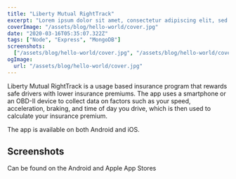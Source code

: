 ```yaml
---
title: "Liberty Mutual RightTrack"
excerpt: "Lorem ipsum dolor sit amet, consectetur adipiscing elit, sed do eiusmod tempor incididunt ut labore et dolore magna aliqua. Praesent elementum facilisis leo vel fringilla est ullamcorper eget. At imperdiet dui accumsan sit amet nulla facilities morbi tempus."
coverImage: "/assets/blog/hello-world/cover.jpg"
date: "2020-03-16T05:35:07.322Z"
tags: ["Node", "Express", "MongoDB"]
screenshots:
  ["/assets/blog/hello-world/cover.jpg", "/assets/blog/hello-world/cover.jpg"]
ogImage:
  url: "/assets/blog/hello-world/cover.jpg"
---
```


Liberty Mutual RightTrack is a usage based insurance program that rewards safe drivers with lower insurance premiums. The app uses a smartphone or an OBD-II device to collect data on factors such as your speed, acceleration, braking, and time of day you drive, which is then used to calculate your insurance premium.

The app is available on both Android and iOS.

## Screenshots

Can be found on the Android and Apple App Stores
